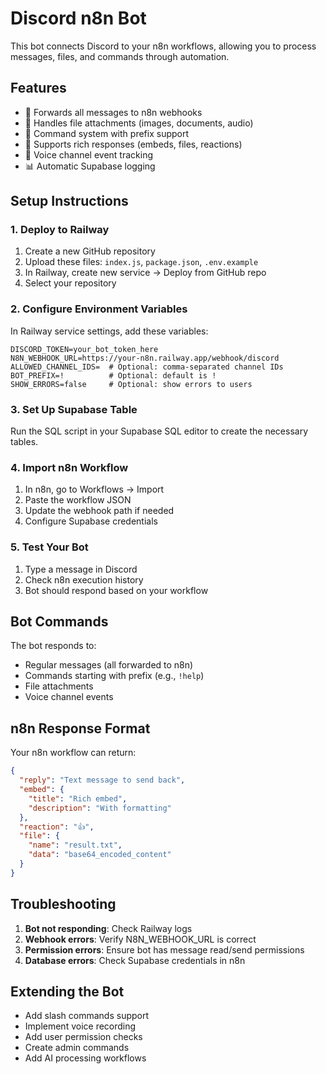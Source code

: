 # Discord n8n Bot

This bot connects Discord to your n8n workflows, allowing you to process messages, files, and commands through automation.

## Features

- 📨 Forwards all messages to n8n webhooks
- 📎 Handles file attachments (images, documents, audio)
- 🤖 Command system with prefix support
- 💬 Supports rich responses (embeds, files, reactions)
- 🎤 Voice channel event tracking
- 📊 Automatic Supabase logging

## Setup Instructions

### 1. Deploy to Railway

1. Create a new GitHub repository
2. Upload these files: `index.js`, `package.json`, `.env.example`
3. In Railway, create new service → Deploy from GitHub repo
4. Select your repository

### 2. Configure Environment Variables

In Railway service settings, add these variables:

```env
DISCORD_TOKEN=your_bot_token_here
N8N_WEBHOOK_URL=https://your-n8n.railway.app/webhook/discord
ALLOWED_CHANNEL_IDS=  # Optional: comma-separated channel IDs
BOT_PREFIX=!          # Optional: default is !
SHOW_ERRORS=false     # Optional: show errors to users
```

### 3. Set Up Supabase Table

Run the SQL script in your Supabase SQL editor to create the necessary tables.

### 4. Import n8n Workflow

1. In n8n, go to Workflows → Import
2. Paste the workflow JSON
3. Update the webhook path if needed
4. Configure Supabase credentials

### 5. Test Your Bot

1. Type a message in Discord
2. Check n8n execution history
3. Bot should respond based on your workflow

## Bot Commands

The bot responds to:
- Regular messages (all forwarded to n8n)
- Commands starting with prefix (e.g., `!help`)
- File attachments
- Voice channel events

## n8n Response Format

Your n8n workflow can return:

```json
{
  "reply": "Text message to send back",
  "embed": { 
    "title": "Rich embed",
    "description": "With formatting"
  },
  "reaction": "👍",
  "file": {
    "name": "result.txt",
    "data": "base64_encoded_content"
  }
}
```

## Troubleshooting

1. **Bot not responding**: Check Railway logs
2. **Webhook errors**: Verify N8N_WEBHOOK_URL is correct
3. **Permission errors**: Ensure bot has message read/send permissions
4. **Database errors**: Check Supabase credentials in n8n

## Extending the Bot

- Add slash commands support
- Implement voice recording
- Add user permission checks
- Create admin commands
- Add AI processing workflows
